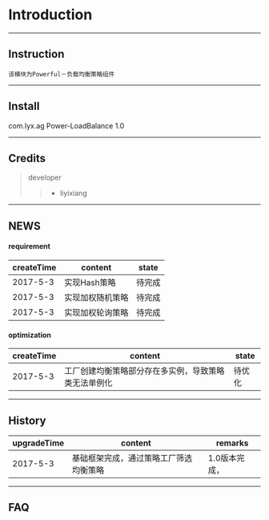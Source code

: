 Introduction
====

***
Instruction
----

	该模块为Powerful－负载均衡策略组件

***
Install
----

  <groupId>com.lyx.ag</groupId>
  <artifactId>Power-LoadBalance</artifactId>
  <version>1.0</version>

***
Credits
----

> developer 
>>	+ liyixiang


***
NEWS
----

#### requirement
createTime | content | state  
--- | --- | ---
2017-5-3 | 实现Hash策略 | 待完成
2017-5-3 | 实现加权随机策略 | 待完成
2017-5-3 | 实现加权轮询策略 | 待完成

#### optimization
createTime | content | state
--- | --- | ---
2017-5-3 | 工厂创建均衡策略部分存在多实例，导致策略类无法单例化 | 待优化

***
History
----

upgradeTime | content | remarks
--- | --- | ---
2017-5-3 | 基础框架完成，通过策略工厂筛选均衡策略 | 1.0版本完成，

***
FAQ
----
